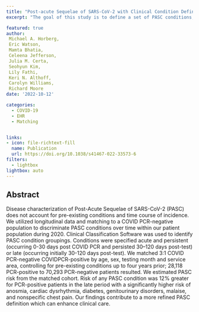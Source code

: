 ```yaml
---
title: "Post-acute Sequelae of SARS-CoV-2 with Clinical Condition Definitions and Comparison in a Matched Cohort"
excerpt: "The goal of this study is to define a set of PASC conditions, and to describe the timing of the conditions, by applying to a diverse population and comparison group of similar PCR-negative individuals."

featured: true
author: 
 Michael A. Horberg,
 Eric Watson,
 Mamta Bhatia,
 Celeena Jefferson,
 Julia M. Certa,
 Seohyun Kim,
 Lily Fathi, 
 Keri N. Althoff,
 Carolyn Williams,
 Richard Moore
date: '2022-10-12'

categories:
  - COVID-19
  - EHR
  - Matching


links:
- icon: file-richtext-fill
  name: Publication
  url: https://doi.org/10.1038/s41467-022-33573-6
filters:
  - lightbox
lightbox: auto 
---
```


## Abstract

Disease characterization of Post-Acute Sequelae of SARS-CoV-2 (PASC) does not account for pre-existing conditions and time course of incidence. We utilized longitudinal data and matching to a COVID PCR-negative population to discriminate PASC conditions over time within our patient population during 2020. Clinical Classification Software was used to identify PASC condition groupings. Conditions were specified acute and persistent (occurring 0-30 days post COVID PCR and persisted 30–120 days post-test) or late (occurring initially 30-120 days post-test). We matched 3:1 COVID PCR-negative COVIDPCR-positive by age, sex, testing month and service area, controlling for pre-existing conditions up to four years prior; 28,118 PCR-positive to 70,293 PCR-negative patients resulted. We estimated PASC risk from the matched cohort. Risk of any PASC condition was 12% greater for PCR-positive patients in the late period with a significantly higher risk of anosmia, cardiac dysrhythmia, diabetes, genitourinary disorders, malaise, and nonspecific chest pain. Our findings contribute to a more refined PASC definition which can enhance clinical care.
